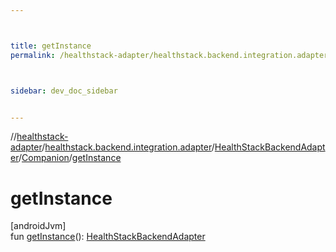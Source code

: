 ```yaml
---



title: getInstance
permalink: /healthstack-adapter/healthstack.backend.integration.adapter/-health-stack-backend-adapter/-companion/get-instance.html



sidebar: dev_doc_sidebar


---
```




//[healthstack-adapter](/healthstack-adapter.html)/[healthstack.backend.integration.adapter](../../index.html)/[HealthStackBackendAdapter](../index.html)/[Companion](index.html)/[getInstance](get-instance.html)



# getInstance



[androidJvm]\
fun [getInstance](get-instance.html)(): [HealthStackBackendAdapter](../index.html)






